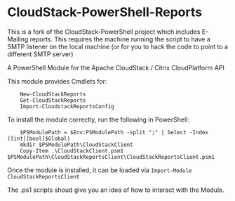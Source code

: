 CloudStack-PowerShell-Reports
=============================

This is a fork of the CloudStack-PowerShell project which includes E-Mailing reports. This requires the machine running the script to have a SMTP listener on the local machine (or for you to hack the code to point to a different SMTP server)

A PowerShell Module for the Apache CloudStack / Citrix CloudPlatform API

This module provides Cmdlets for:
```	
	New-CloudStackReports
	Get-CloudStackReports
	Import-CloudstackReportsConfig
```	

To install the module correctly, run the following in PowerShell:
```
	$PSModulePath = $Env:PSModulePath -split ";" | Select -Index ([int][bool]$Global)
	mkdir $PSModulePath\CloudStackClient
	Copy-Item .\CloudStackClient.psm1 $PSModulePath\CloudStackReportsClient\CloudStackReportsClient.psm1
```	

Once the module is installed, it can be loaded via ```Import-Module CloudStackReportsClient```

The .ps1 scripts shoud give you an idea of how to interact with the Module.

